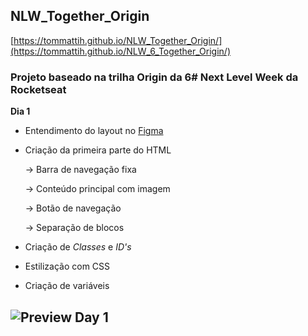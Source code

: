 ## NLW_Together_Origin 
[https://tommattih.github.io/NLW_Together_Origin/](https://tommattih.github.io/NLW_6_Together_Origin/)

### Projeto baseado na trilha Origin da 6# Next Level Week da Rocketseat
**Dia 1**
* Entendimento do layout no [Figma](https://www.figma.com/community/file/1009807319507822993/Origin-Six)
* Criação da primeira parte do HTML

  -> Barra de navegação fixa
  
  -> Conteúdo principal com imagem
  
  -> Botão de navegação
  
  -> Separação de blocos
  
* Criação de _Classes_ e _ID's_
* Estilização com CSS
* Criação de variáveis

![Preview Day 1](./images/PreviewDay1.svg)
---

